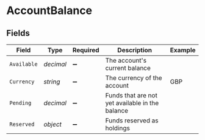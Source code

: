 # AccountBalance


## Fields

| Field                                           | Type                                            | Required                                        | Description                                     | Example                                         |
| ----------------------------------------------- | ----------------------------------------------- | ----------------------------------------------- | ----------------------------------------------- | ----------------------------------------------- |
| `Available`                                     | *decimal*                                       | :heavy_minus_sign:                              | The account's current balance                   |                                                 |
| `Currency`                                      | *string*                                        | :heavy_minus_sign:                              | The currency of the account                     | GBP                                             |
| `Pending`                                       | *decimal*                                       | :heavy_minus_sign:                              | Funds that are not yet available in the balance |                                                 |
| `Reserved`                                      | *object*                                        | :heavy_minus_sign:                              | Funds reserved as holdings                      |                                                 |